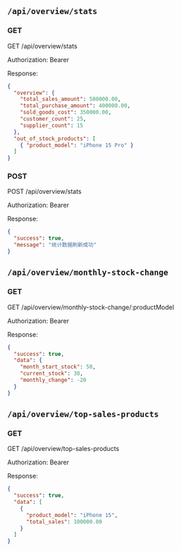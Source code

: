 ## `/api/overview/stats`
### GET
GET /api/overview/stats

Authorization: Bearer <token>

Response:
```json
{
  "overview": {
    "total_sales_amount": 500000.00,
    "total_purchase_amount": 400000.00,
    "sold_goods_cost": 350000.00,
    "customer_count": 25,
    "supplier_count": 15
  },
  "out_of_stock_products": [
    { "product_model": "iPhone 15 Pro" }
  ]
}
```

### POST
POST /api/overview/stats

Authorization: Bearer <token>

Response:
```json
{
  "success": true,
  "message": "统计数据刷新成功"
}
```

## `/api/overview/monthly-stock-change`
### GET
GET /api/overview/monthly-stock-change/:productModel

Authorization: Bearer <token>

Response:
```json
{
  "success": true,
  "data": {
    "month_start_stock": 50,
    "current_stock": 30,
    "monthly_change": -20
  }
}
```


## `/api/overview/top-sales-products`
### GET
GET /api/overview/top-sales-products

Authorization: Bearer <token>

Response:
```json
{
  "success": true,
  "data": [
    {
      "product_model": "iPhone 15",
      "total_sales": 100000.00
    }
  ]
}
```